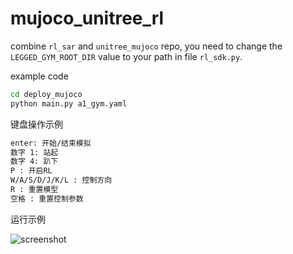 # mujoco_unitree_rl
combine `rl_sar` and `unitree_mujoco` repo, you need to change the `LEGGED_GYM_ROOT_DIR` value to your path in file `rl_sdk.py`.

example code
```bash
cd deploy_mujoco
python main.py a1_gym.yaml
```

键盘操作示例
```bash
enter: 开始/结束模拟
数字 1: 站起
数字 4: 趴下
P : 开启RL
W/A/S/D/J/K/L : 控制方向
R : 重置模型
空格 : 重置控制参数
```

运行示例

![screenshot](https://github.com/user-attachments/assets/2a03167c-a71e-4b63-84c3-6b3082c06f01)

